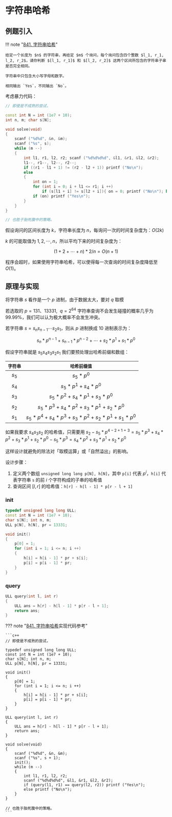# 字符串哈希

## 例题引入

!!! note "[841. 字符串哈希](https://www.acwing.com/problem/content/843/)"

    给定一个长度为 $n$ 的字符串，再给定 $m$ 个询问，每个询问包含四个整数 $l_1, r_1, l_2, r_2$，请你判断 $[l_1, r_1]$ 和 $[l_2, r_2]$ 这两个区间所包含的字符串子串是否完全相同。

    字符串中只包含大小写字母和数字。

    相同输出 `Yes`，不同输出 `No`。

考虑暴力代码：

```c++
// 即使是不成熟的尝试，

const int N = int (1e7 + 10);
int n, m; char s[N];

void solve(void)
{
    scanf ("%d%d", &n, &m); 
    scanf ("%s", s);
    while (m --)
    {
        int l1, r1, l2, r2; scanf ("%d%d%d%d", &l1, &r1, &l2, &r2);
        l1--, r1--, l2--, r2--;
        if ((r1 - l1 + 1) != (r2 - l2 + 1)) printf ("No\n");
        else
        {
            int on = 1;
            for (int i = 0; i + l1 <= r1; i ++)
                if (s[l1 + i] != s[l2 + i]){ on = 0; printf ("No\n"); break; }
            if (on) printf ("Yes\n");
        }
    }
}

// 也胜于胎死腹中的策略。
```

假设询问的区间长度为 $k$，字符串长度为 $n$，每询问一次的时间复杂度为：$O(2k)$

$k$ 的可能取值为 $1, 2, \cdots , n$，所以平均下来的时间复杂度为：

$$
(1 + 2 + \cdots + n) * 2 / n = O(n + 1)
$$

程序会超时，如果使用字符串哈希，可以使得每一次查询的时间复杂度降低至 $O(1)$。

## 原理与实现

将字符串 $s$ 看作是一个 $p$ 进制，由于数据太大，要对 $q$ 取模

若选取的 $p = 131、13331,\ \ q = 2^{64}$ 字符串查询不会发生碰撞的概率几乎为 $99.99\%$，我们可以认为极大概率不会发生冲突。

若字符串 $s = s_ns_{n - 1} \cdots s_2s_1$，则从 $p$ 进制换成 $10$ 进制表示为：

$$
s_n*p^{n - 1} + s_{n - 1} * p ^ {n - 2} + \cdots + s_2 * p^1 + s_1 * p^0
$$

假设字符串就是 $s_5s_4s_3s_2s_1$ 我们要预处理出哈希前缀和数组：

|`字符串`|`哈希前缀值`|
|:--:|:--:|
|$s_5$|$s_5 * p^0$|
|$s_4$|$s_5 * p^1 + s_4 * p^0$|
|$s_3$|$s_5 * p^2 + s_4 * p^1 + s_3 * p^0$|
|$s_2$|$s_5 * p^3 + s_4 * p^2 + s_3 * p^1 + s_2 * p^0$|
|$s_1$|$s_5 * p^4 + s_4 * p^3 + s_3 * p^2 + s_2 * p^1 + s_1 * p^0$|

如果我要求 $s_4s_3s_2$ 的哈希值，只需要用 $s_2 - s_5 * p^{4 - 2 + 1 = 3} = s_5 * p^3 + s_4 * p^2 + s_3 * p^1 + s_2 * p^0 - s_5 * p^3 = s_4 * p^2 + s_3 * p^1 + s_2 * p^0$

这样设计就避免的除法对「取模运算」或「自然溢出」的影响。

设计步骤：

1. 定义两个数组 `unsigned long long p[N], h[N]`，其中 `p[i]` 代表 $p ^ i$，`h[i]` 代表字符串 `s` 的前 $i$ 个字符构成的子串的哈希值
2. 查询区间 $[l, r]$ 的哈希值：`h[r] - h[l - 1] * p[r - l + 1]`

### init

```c++
typedef unsigned long long ULL;
const int N = int (1e7 + 10);
char s[N]; int n, m;
ULL p[N], h[N], pr = 13331;

void init()
{
    p[0] = 1;
    for (int i = 1; i <= n; i ++)
    {
        h[i] = h[i - 1] * pr + s[i];
        p[i] = p[i - 1] * pr;
    }
}
```

### query

```c++
ULL query(int l, int r)
{
    ULL ans = h[r] - h[l - 1] * p[r - l + 1];
    return ans;
}
```

??? note "[841. 字符串哈希](https://www.acwing.com/problem/content/843/)实现代码参考"

    ```c++
    // 即使是不成熟的尝试，

    typedef unsigned long long ULL;
    const int N = int (1e7 + 10);
    char s[N]; int n, m;
    ULL p[N], h[N], pr = 13331;

    void init()
    {
        p[0] = 1;
        for (int i = 1; i <= n; i ++)
        {
            h[i] = h[i - 1] * pr + s[i];
            p[i] = p[i - 1] * pr;
        }
    }

    ULL query(int l, int r)
    {
        ULL ans = h[r] - h[l - 1] * p[r - l + 1];
        return ans;
    }

    void solve(void)
    {
        scanf ("%d%d", &n, &m);
        scanf ("%s", s + 1);
        init();
        while (m --)
        {
            int l1, r1, l2, r2; 
            scanf ("%d%d%d%d", &l1, &r1, &l2, &r2);
            if (query(l1, r1) == query(l2, r2)) printf ("Yes\n");
            else printf ("No\n");
        }
    }

    // 也胜于胎死腹中的策略。
    ```